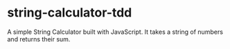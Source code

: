 # string-calculator-tdd
A simple String Calculator built with JavaScript. It takes a string of numbers and returns their sum.
